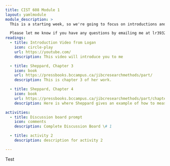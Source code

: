 ```yaml
---
title: CIST 608 Module 1
layout: yamlmodule
module_description: >
  This is a starting week, so we're going to focus on introductions and learning about social science research.

  Please let me know if you have any questions by emailing me at lr3932@albany.edu
readings:
  - title: Introduction Video from Logan
    icon: circle-play
    url: https://youtube.com/
    description: This video will introduce you to me

  - title: Sheppard, Chapter 3
    icon: book
    url: https://pressbooks.bccampus.ca/jibcresearchmethods/part/
    description: This is chapter 3 of her work.

  - title: Sheppard, Chapter 4
    icon: book
    url: https://pressbooks.bccampus.ca/jibcresearchmethods/part/chapter-4-measurement-and-units-of-analysis/
    description: Here is where Sheppard gives an example of how to measure.

activities:
  - title: Discussion board prompt
    icon: comments
    description: Complete Discussion Board \# 1

  - title: activity 2
    description: description for activity 2

---
```

Test
